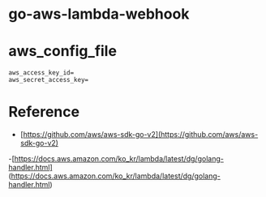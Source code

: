 # go-aws-lambda-webhook

# aws_config_file

```
aws_access_key_id=
aws_secret_access_key=

```

# Reference

- [https://github.com/aws/aws-sdk-go-v2](https://github.com/aws/aws-sdk-go-v2)

-[https://docs.aws.amazon.com/ko_kr/lambda/latest/dg/golang-handler.html] (https://docs.aws.amazon.com/ko_kr/lambda/latest/dg/golang-handler.html)
